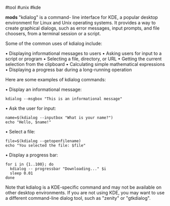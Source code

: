 #tool #unix #kde

**mods**
  "kdialog" is a command- line interface for KDE, a popular desktop environment
  for Linux and Unix operating systems. It provides a way to create graphical
  dialogs, such as error messages, input prompts, and file choosers, from a
  terminal session or a script.

  Some of the common uses of kdialog include:

  • Displaying informational messages to users
  • Asking users for input to a script or program
  • Selecting a file, directory, or URL
  • Getting the current selection from the clipboard
  • Calculating simple mathematical expressions
  • Displaying a progress bar during a long-running operation

  Here are some examples of kdialog commands:

  • Display an informational message:

    kdialog --msgbox "This is an informational message"

  • Ask the user for input:

    name=$(kdialog --inputbox "What is your name?")
    echo "Hello, $name!"

  • Select a file:

    file=$(kdialog --getopenfilename)
    echo "You selected the file: $file"

  • Display a progress bar:

    for i in {1..100}; do
      kdialog -- progressbar "Downloading..." $i
      sleep 0.01
    done

  Note that kdialog is a KDE-specific command and may not be available on other
  desktop environments. If you are not using KDE, you may want to use a
  different command-line dialog tool, such as "zenity" or "gtkdialog".
